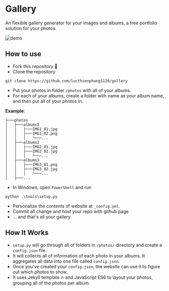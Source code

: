 # Gallery

An flexible gallery generator for your images and albums, a free portfolio solution for your photos.

![demo](./demo.gif)

## How to use

- Fork this repository 🍴
- Clone the repository
```
git clone https://github.com/lucthienphong1120/gallery
```
- Put your photos in folder `/photos` with all of your albums.
- For each of your albums, create a folder with name as your album name, and then put all of your photos in.

**Example**:
```
├───photos
│   ├───albums1
│   │   ├───IMG1_01.jpg
│   │   ├───IMG1_02.png
│   │   │   └───...
│   ├───albums2
│   │   ├───IMG2_01.jpg
│   │   ├───IMG2_02.jpg
│   │   │   └───...
│   ├───albums3
│   │   ├───IMG3_01.png
│   │   ├───IMG3_02.jpg
│   │   │   └───...
│   ├───...
```
- In Windows, open `PowerShell` and run
```
python .\tools\setup.py
```
- Personalize the contents of website at `_config.yml`.
- Commit all change and host your repo with github page
- ... and that's all your gallery

## How It Works

- `setup.py` will go through all of folders in `/photos/` directory and create a `config.json` file.
- It will collects all of information of each photo in your albums. It aggregates all data into one file called `config.json`.
- Once you've created your `config.json`, the website can use it to figure out which photos to show.
- It uses Jekyll template 🔥 and JavaScript ES6 to layout your photos, grouping all of the photos per album.
